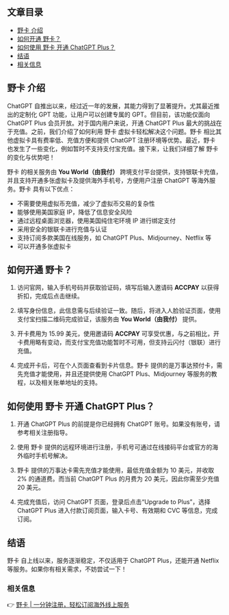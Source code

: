 ## 文章目录
- [野卡 介绍](#野卡-介绍)
- [如何开通 野卡？](#如何开通-野卡)
- [如何使用 野卡 开通 ChatGPT Plus？](#如何使用-野卡-开通-chatgpt-plus)
- [结语](#结语)
- [相关信息](#相关信息)

## 野卡 介绍

ChatGPT 自推出以来，经过近一年的发展，其能力得到了显著提升。尤其最近推出的定制化 GPT 功能，让用户可以创建专属的 GPT。但目前，该功能仅面向 ChatGPT Plus 会员开放。对于国内用户来说，开通 ChatGPT Plus 最大的挑战在于充值。之前，我们介绍了如何利用 野卡 虚拟卡轻松解决这个问题。野卡 相比其他虚拟卡具有费率低、充值方便和提供 ChatGPT 注册环境等优势。最近，野卡 也发生了一些变化，例如暂时不支持支付宝充值。接下来，让我们详细了解 野卡 的变化与优势吧！

野卡 的相关服务由 **You World（由我付）** 跨境支付平台提供，支持银联卡充值，并且支持开通多张虚拟卡及提供海外手机号，方便用户注册 ChatGPT 等海外服务。野卡 具有以下优点：

- 不需要使用虚拟币充值，减少了虚拟币交易的复杂性
- 能够使用美国家庭 IP，降低了信息安全风险
- 通过远程桌面浏览器，使用美国纯住宅环境 IP 进行绑定支付
- 采用安全的银联卡进行充值与认证
- 支持订阅多款美国在线服务，如 ChatGPT Plus、Midjourney、Netflix 等
- 可以开通多张虚拟卡

## 如何开通 野卡？

1. 访问官网，输入手机号码并获取验证码，填写后输入邀请码 **ACCPAY** 以获得折扣，完成后点击继续。
   
2. 填写身份信息，此信息需与后续验证一致。随后，将进入人脸验证页面，使用支付宝扫描二维码完成验证，该服务由 **You World（由我付）** 提供。

3. 开卡费用为 15.99 美元，使用邀请码 **ACCPAY** 可享受优惠，与之前相比，开卡费用略有变动，而支付宝充值功能暂时不可用，但支持云闪付（银联）进行充值。

4. 完成开卡后，可在个人页面查看到卡片信息。野卡 提供的是万事达预付卡，需先充值才能使用，并且还提供使用 ChatGPT Plus、Midjourney 等服务的教程，以及相关账单地址的支持。

## 如何使用 野卡 开通 ChatGPT Plus？

1. 开通 ChatGPT Plus 的前提是你已经拥有 ChatGPT 账号。如果没有账号，请参考相关注册指导。

2. 使用 野卡 提供的远程环境进行注册，手机号可通过在线接码平台或官方的海外临时手机号解决。

3. 野卡 提供的万事达卡需先充值才能使用，最低充值金额为 10 美元，并收取 2% 的通道费。而当前 ChatGPT Plus 的月费为 20 美元，因此你需至少充值 20 美元。

4. 完成充值后，访问 ChatGPT 页面，登录后点击“Upgrade to Plus”，选择 ChatGPT Plus 进入付款订阅页面，输入卡号、有效期和 CVC 等信息，完成订阅。

## 结语

野卡 自上线以来，服务逐渐稳定，不仅适用于 ChatGPT Plus，还能开通 Netflix 等服务。如果你有相关需求，不妨尝试一下！

### 相关信息
👉 [野卡 | 一分钟注册，轻松订阅海外线上服务](https://bit.ly/bewildcard)